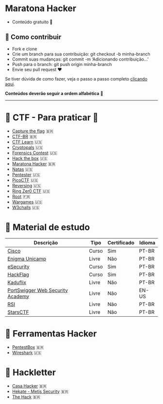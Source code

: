 # Maratona Hacker

- Conteúdo gratuito 🤩

## 📌 Como contribuir

- Fork e clone
- Crie um branch para sua contribuição: git checkout -b minha-branch
- Commit suas mudanças: git commit -m ‘Adicionando contribuição…’
- Push para o branch: git push origin minha-branch
- Envie seu pull request ❤

Se tiver dúvida de como fazer, veja o passo a passo completo <a href="https://medium.com/@rapimentello/hacktoberfest-o-que-%C3%A9-isso-17263a334f1d">clicando aqui</a>.

**Conteúdos deverão seguir a ordem alfabética** 🥰

---

# :triangular_flag_on_post: CTF - Para praticar :space_invader:

- [Capture the flag](https://capturetheflag.com.br/) :brazil:
- [CTF-BR](https://ctf-br.org/wiki/elt/) :brazil:
- [CTF Learn](https://ctflearn.com/) :us:
- [Cryptopals](https://cryptopals.com/) :us:
- [Forensics Contest](http://forensicscontest.com/puzzles) :us:
- [Hack the box](https://www.hackthebox.eu/) :us:
- [Maratona Hacker](https://maratonahacker.net.br/scoreboard) :brazil:
- [Natas](https://overthewire.org/wargames/natas) :us:
- [Pentester](https://pentesterlab.com/) :us:
- [PicoCTF](https://picoctf.org/) :us:
- [Reversing](http://reversing.kr/) :us:
- [Ring Zer0 CTF](https://ringzer0ctf.com/home) :us:
- [Root](https://www.root-me.org/) :fr:
- [Wargames](https://overthewire.org/wargames/) :us:
- [W3challs](https://w3challs.com/) :us:

# :scroll: Material de estudo

| Descrição                                                                                                                                      | Tipo    | Certificado | Idioma |
| ---------------------------------------------------------------------------------------------------------------------------------------------- | -----------------------------| ----------- | -------- |
| [Cisco](https://www.netacad.com/courses/cybersecurity)                                                                                         | Curso    | Sim         | PT-BR
| [Enigma Unicamp](https://enigma.ic.unicamp.br/atividades/)                                                                                     | Livre    | Não         | PT-BR
| [eSecurity](https://esecurity.com.br/cursos/)                                                                                                  | Curso    | Sim         | PT-BR
| [HackFlag](https://hackaflag.com.br/academy.html)                                                                                              | Curso    | Sim         | PT-BR
| [Kaduflix](https://li.crowsec.com.br/)                                                                                                         | Livre    | Não         | PT-BR
| [PortSwigger Web Security Academy](https://portswigger.net/web-security/)                                                                      | Livre    | Não         | EN-US
| [RSI](https://www.youtube.com/c/RSIResid%C3%AAnciaemSeguran%C3%A7adaInforma%C3%A7%C3%A3o/playlists)                                            | Livre    | Não         | PT-BR
| [StarsCTF](https://www.youtube.com/c/StarsCTF/playlists)                                                                                       | Livre    | Não         | PT-BR
 
# :floppy_disk: Ferramentas Hacker

- [PentestBox](https://pentestbox.org/pt/) :brazil:
- [Wireshark](https://www.wireshark.org/) :us:

# :newspaper: Hackletter

- [Casa Hacker](https://casahacker.org/inicio) :brazil:
- [Hekate - Metis Security](https://www.hekateinc.com/metissecurity) :brazil:
- [The Hack](https://thehack.com.br/) :brazil:
